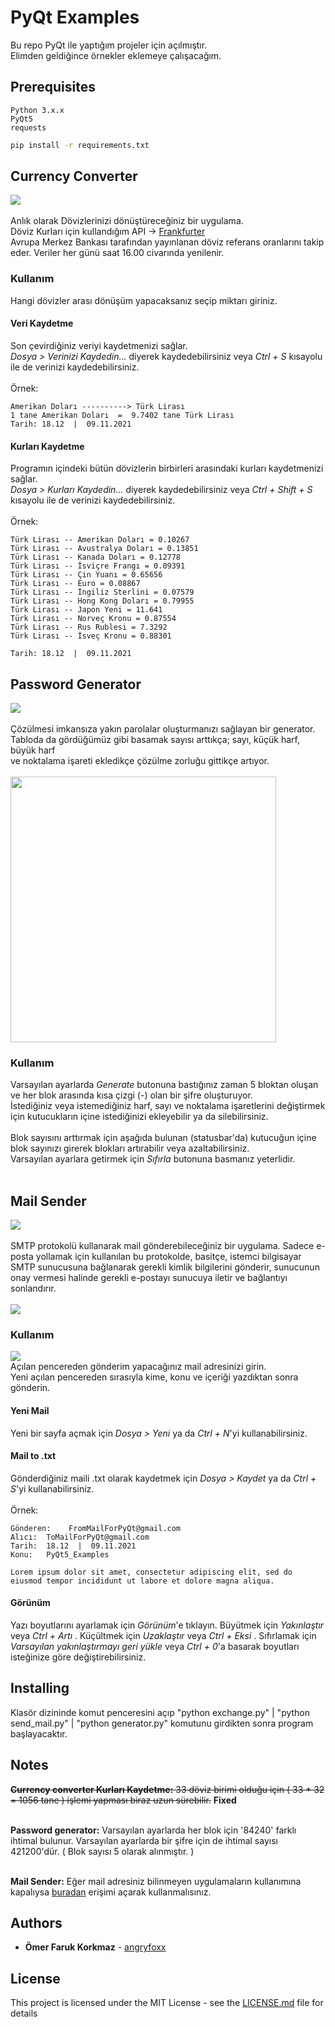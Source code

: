 # PyQt Examples

Bu repo PyQt ile yaptığım projeler için açılmıştır.<br>
Elimden geldiğince örnekler eklemeye çalışacağım.

## Prerequisites

```
Python 3.x.x
PyQt5
requests
```
```bash
pip install -r requirements.txt
```

## Currency Converter

![](https://i.hizliresim.com/lfdbepo.png)
<br><br>
Anlık olarak Dövizlerinizi dönüştüreceğiniz bir uygulama. <br>
Döviz Kurları için kullandığım API -> [Frankfurter](https://www.frankfurter.app)
<br>
Avrupa Merkez Bankası tarafından yayınlanan döviz referans oranlarını takip eder. Veriler her günü saat 16.00 civarında yenilenir. 

### Kullanım

Hangi dövizler arası dönüşüm yapacaksanız seçip miktarı giriniz. 

#### Veri Kaydetme

Son çevirdiğiniz veriyi kaydetmenizi sağlar. <br>
 *Dosya > Verinizi Kaydedin...*  diyerek kaydedebilirsiniz veya *Ctrl + S* kısayolu ile de verinizi kaydedebilirsiniz. <br><br>
Örnek:

```
Amerikan Doları ----------> Türk Lirası
1 tane Amerikan Doları  =  9.7402 tane Türk Lirası
Tarih: 18.12  |  09.11.2021
```

#### Kurları Kaydetme

Programın içindeki bütün dövizlerin birbirleri arasındaki kurları kaydetmenizi sağlar.<br> 
*Dosya > Kurları Kaydedin...*  diyerek kaydedebilirsiniz veya *Ctrl + Shift + S* kısayolu ile de verinizi kaydedebilirsiniz. <br><br>
Örnek:

```
Türk Lirası -- Amerikan Doları = 0.10267
Türk Lirası -- Avustralya Doları = 0.13851
Türk Lirası -- Kanada Doları = 0.12778
Türk Lirası -- İsviçre Frangı = 0.09391
Türk Lirası -- Çin Yuanı = 0.65656
Türk Lirası -- Euro = 0.08867
Türk Lirası -- İngiliz Sterlini = 0.07579
Türk Lirası -- Hong Kong Doları = 0.79955
Türk Lirası -- Japon Yeni = 11.641
Türk Lirası -- Norveç Kronu = 0.87554
Türk Lirası -- Rus Rublesi = 7.3292
Türk Lirası -- İsveç Kronu = 0.88301

Tarih: 18.12  |  09.11.2021
```

## Password Generator

![](https://i.hizliresim.com/np8hz6c.png)
<br><br>
Çözülmesi imkansıza yakın parolalar oluşturmanızı sağlayan bir generator.<br> Tabloda da gördüğümüz gibi basamak sayısı arttıkça; sayı, küçük harf, büyük harf <br>ve noktalama işareti ekledikçe çözülme zorluğu gittikçe artıyor. <br><br>
<img src="https://i.hizliresim.com/nwtyr7k.png" width=425 height=425>

### Kullanım

Varsayılan ayarlarda *Generate* butonuna bastığınız zaman 5 bloktan oluşan ve her blok arasında kısa çizgi (-) olan bir şifre oluşturuyor. <br>
İstediğiniz veya istemediğiniz harf, sayı ve noktalama işaretlerini değiştirmek için kutucukların içine istediğinizi ekleyebilir ya da  silebilirsiniz. <br><br>
Blok sayısını arttırmak için aşağıda bulunan (statusbar'da) kutucuğun içine blok sayınızı girerek blokları artırabilir veya azaltabilirsiniz.<br>
Varsayılan ayarlara getirmek için *Sıfırla* butonuna basmanız yeterlidir. <br><br>

## Mail Sender

![](https://i.hizliresim.com/1s2kdgi.png)<br><br>
SMTP protokolü kullanarak mail gönderebileceğiniz bir uygulama. Sadece e-posta yollamak için kullanılan bu protokolde, basitçe, istemci bilgisayar SMTP sunucusuna bağlanarak gerekli kimlik bilgilerini gönderir, sunucunun onay vermesi halinde gerekli e-postayı sunucuya iletir ve bağlantıyı sonlandırır. <br><br>
![](https://i.hizliresim.com/5u5uhuf.png)<br>

### Kullanım

![](https://i.hizliresim.com/5ppm804.png) <br>
Açılan pencereden gönderim yapacağınız mail adresinizi girin.<br>
Yeni açılan pencereden sırasıyla kime, konu ve içeriği yazdıktan sonra gönderin.

#### Yeni Mail

Yeni bir sayfa açmak için *Dosya > Yeni* ya da *Ctrl + N*'yi kullanabilirsiniz.

#### Mail to .txt

Gönderdiğiniz maili .txt olarak kaydetmek için *Dosya > Kaydet* ya da *Ctrl + S*'yi kullanabilirsiniz.<br><br>Örnek:

```
Gönderen:    FromMailForPyQt@gmail.com
Alıcı:	ToMailForPyQt@gmail.com
Tarih:	18.12  |  09.11.2021
Konu:	PyQt5_Examples

Lorem ipsum dolor sit amet, consectetur adipiscing elit, sed do eiusmod tempor incididunt ut labore et dolore magna aliqua.
```

#### Görünüm

Yazı boyutlarını ayarlamak için *Görünüm*'e tıklayın.
Büyütmek için *Yakınlaştır* veya *Ctrl + Artı* . Küçültmek için *Uzaklaştır* veya *Ctrl + Eksi* . Sıfırlamak için *Varsayılan yakınlaştırmayı geri yükle* veya *Ctrl + 0*'a basarak boyutları isteğinize göre değiştirebilirsiniz.

## Installing

Klasör dizininde komut penceresini açıp "python exchange.py" | "python send_mail.py" | "python generator.py" komutunu girdikten sonra program başlayacaktır.

## Notes

~~**Currency converter Kurları Kaydetme:** 33 döviz birimi olduğu için ( 33 * 32 = 1056 tane ) işlemi yapması biraz uzun sürebilir.~~ **Fixed**<br><br>

**Password generator:** Varsayılan ayarlarda her blok için '84240' farklı ihtimal bulunur. Varsayılan ayarlarda  bir şifre için de ihtimal sayısı 421200'dür. ( Blok sayısı 5 olarak alınmıştır. )<br><br>

**Mail Sender:** Eğer mail adresiniz bilinmeyen uygulamaların kullanımına kapalıysa [buradan](https://myaccount.google.com/lesssecureapps) erişimi açarak kullanmalısınız. 

## Authors

* **Ömer Faruk Korkmaz** - [angryfoxx](https://github.com/angryfoxx)

## License

This project is licensed under the MIT License - see the [LICENSE.md](https://github.com/angryfoxx/PyQt_Examples/blob/main/LICENSE) file for details
